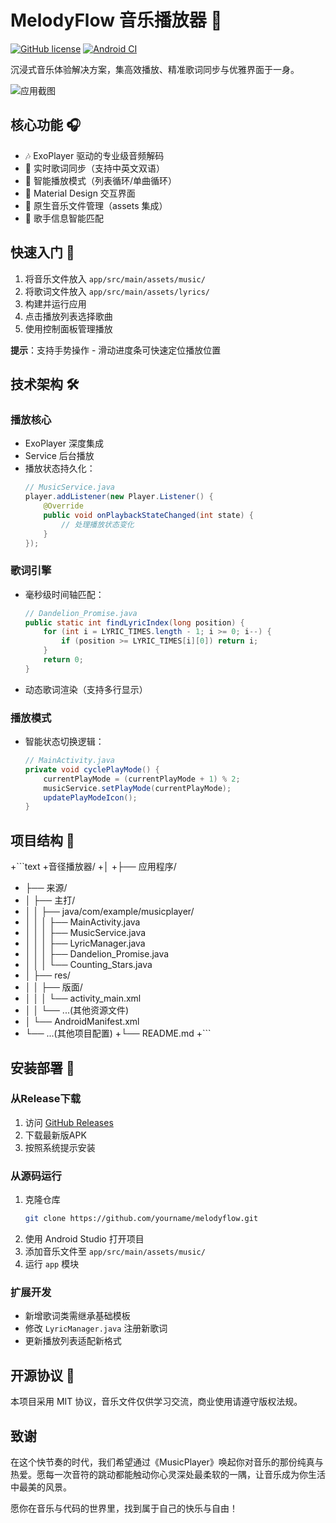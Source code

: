 # MelodyFlow 音乐播放器 🎵

[![GitHub license](https://img.shields.io/github/license/yourname/melodyflow)](https://github.com/yourname/melodyflow/blob/main/LICENSE)
[![Android CI](https://github.com/yourname/melodyflow/actions/workflows/android.yml/badge.svg)](https://github.com/yourname/melodyflow/actions/workflows/android.yml)

沉浸式音乐体验解决方案，集高效播放、精准歌词同步与优雅界面于一身。

![应用截图](screenshots/player_interface.png) <!-- 需要添加实际截图 -->

## 核心功能 🎧

- 🎶 ExoPlayer 驱动的专业级音频解码
- 📜 实时歌词同步（支持中英文双语）
- 🔁 智能播放模式（列表循环/单曲循环）
- 🎨 Material Design 交互界面
- 📂 原生音乐文件管理（assets 集成）
- 🎤 歌手信息智能匹配

## 快速入门 🚀

1. 将音乐文件放入 `app/src/main/assets/music/`
2. 将歌词文件放入 `app/src/main/assets/lyrics/`
3. 构建并运行应用
4. 点击播放列表选择歌曲
5. 使用控制面板管理播放

**提示**：支持手势操作 - 滑动进度条可快速定位播放位置

## 技术架构 🛠️

### 播放核心
- ExoPlayer 深度集成
- Service 后台播放
- 播放状态持久化：
  ```java
  // MusicService.java
  player.addListener(new Player.Listener() {
      @Override
      public void onPlaybackStateChanged(int state) {
          // 处理播放状态变化
      }
  });
  ```

### 歌词引擎
- 毫秒级时间轴匹配：
  ```java
  // Dandelion_Promise.java
  public static int findLyricIndex(long position) {
      for (int i = LYRIC_TIMES.length - 1; i >= 0; i--) {
          if (position >= LYRIC_TIMES[i][0]) return i;
      }
      return 0;
  }
  ```
- 动态歌词渲染（支持多行显示）

### 播放模式
- 智能状态切换逻辑：
  ```java
  // MainActivity.java
  private void cyclePlayMode() {
      currentPlayMode = (currentPlayMode + 1) % 2;
      musicService.setPlayMode(currentPlayMode);
      updatePlayModeIcon();
  }
  ```

## 项目结构 📂
+```text
+音径播放器/
+│
+├── 应用程序/
+    ├── 来源/
+    │   ├── 主打/
+    │   │   ├── java/com/example/musicplayer/
+    │   │   │   ├── MainActivity.java
+    │   │   │   ├── MusicService.java
+    │   │   │   ├── LyricManager.java
+    │   │   │   ├── Dandelion_Promise.java
+    │   │   │   └── Counting_Stars.java
+    │   ├── res/
+    │   │   ├── 版面/
+    │   │   │   └── activity_main.xml
+    │   │   └── ...(其他资源文件)
+    │   └── AndroidManifest.xml
+    └── ...(其他项目配置)
+└── README.md
+```

## 安装部署 📲
### 从Release下载
1. 访问 [GitHub Releases](https://github.com/MinerTob/MusicPlayer-android/releases/tag/release1.2.0)
2. 下载最新版APK
3. 按照系统提示安装

### 从源码运行
1. 克隆仓库
   ```bash
   git clone https://github.com/yourname/melodyflow.git
   ```
2. 使用 Android Studio 打开项目
3. 添加音乐文件至 `app/src/main/assets/music/`
4. 运行 `app` 模块

### 扩展开发
- 新增歌词类需继承基础模板
- 修改 `LyricManager.java` 注册新歌词
- 更新播放列表适配新格式

## 开源协议 📜
本项目采用 MIT 协议，音乐文件仅供学习交流，商业使用请遵守版权法规。

## 致谢

在这个快节奏的时代，我们希望通过《MusicPlayer》唤起你对音乐的那份纯真与热爱。愿每一次音符的跳动都能触动你心灵深处最柔软的一隅，让音乐成为你生活中最美的风景。

愿你在音乐与代码的世界里，找到属于自己的快乐与自由！
